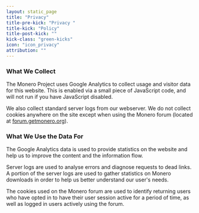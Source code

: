 ```yaml
---
layout: static_page
title: "Privacy"
title-pre-kick: "Privacy "
title-kick: "Policy"
title-post-kick: ""
kick-class: "green-kicks"
icon: "icon_privacy"
attribution: ""
---
```


### What We Collect

The Monero Project uses Google Analytics to collect usage and visitor data for this website. This is enabled via a small piece of JavaScript code, and will not run if you have JavaScript disabled.

We also collect standard server logs from our webserver. We do not collect cookies anywhere on the site except when using the Monero forum (located at [forum.getmonero.org](https://forum.getmonero.org)).

### What We Use the Data For

The Google Analytics data is used to provide statistics on the website and help us to improve the content and the information flow.

Server logs are used to analyse errors and diagnose requests to dead links. A portion of the server logs are used to gather statistics on Monero downloads in order to help us better understand our user's needs.

The cookies used on the Monero forum are used to identify returning users who have opted in to have their user session active for a period of time, as well as logged in users actively using the forum.
